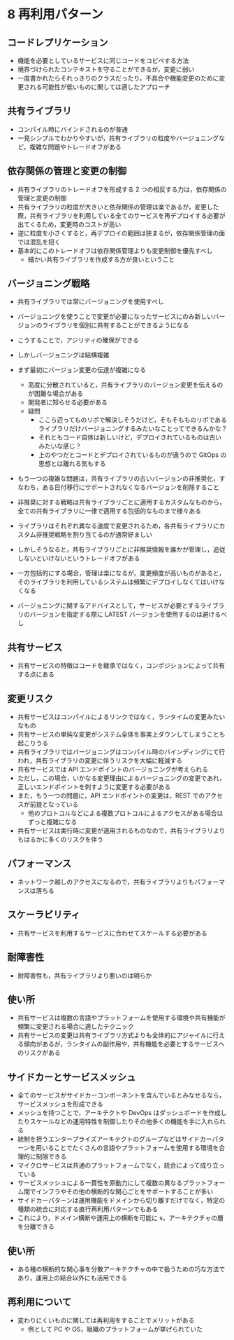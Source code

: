 # 8 再利用パターン

## コードレプリケーション

-   機能を必要としているサービスに同じコードをコピペする方法
-   境界づけられたコンテキストを守ることができるが，変更に弱い
-   一度書かれたらそれっきりのクラスだったり，不具合や機能変更のために変更される可能性が低いものに関しては適したアプローチ

## 共有ライブラリ

-   コンパイル時にバインドされるのが普通
-   一見シンプルでわかりやすいが，共有ライブラリの粒度やバージョニングなど，複雑な問題やトレードオフがある

## 依存関係の管理と変更の制御

-   共有ライブラリのトレードオフを形成する 2 つの相反する力は，依存関係の管理と変更の制御
-   共有ライブラリの粒度が大きいと依存関係の管理は楽であるが，変更した際，共有ライブラリを利用している全てのサービスを再デプロイする必要が出てくるため，変更時のコストが高い
-   逆に粒度を小さくすると，再デプロイの範囲は狭まるが，依存関係管理の面では混乱を招く
-   基本的にこのトレードオフは依存関係管理よりも変更制御を優先すべし
    -   細かい共有ライブラリを作成する方が良いということ

## バージョニング戦略

-   共有ライブラリでは常にバージョニングを使用すべし
-   バージョニングを使うことで変更が必要になったサービスにのみ新しいバージョンのライブラリを個別に共有することができるようになる
-   こうすることで，アジリティの確保ができる
-   しかしバージョニングは結構複雑
-   まず最初にバージョン変更の伝達が複雑になる

    -   高度に分散されていると，共有ライブラリのバージョン変更を伝えるのが困難な場合がある
    -   開発者に知らせる必要がある
    -   疑問
        -   ここら辺ってものリポで解決しそうだけど，そもそもものリポであるライブラリだけバージョニングするみたいなことってできるんかな？
        -   それともコード自体は新しいけど，デプロイされているものは古いみたいな感じ？
        -   上のやつだとコードとデプロイされているものが違うので GitOps の思想とは離れる気もする

-   もう一つの複雑な問題は，共有ライブラリの古いバージョンの非推奨化，すなわち，ある日付移行にサポートされなくなるバージョンを削除すること
-   非推奨に対する戦略は共有ライブラリごとに適用するカスタムなものから，全ての共有ライブラリに一律で適用する包括的なものまで様々ある
-   ライブラリはそれぞれ異なる速度で変更されるため，各共有ライブラリにカスタム非推奨戦略を割り当てるのが通常好ましい
-   しかしそうなると，共有ライブラリごとに非推奨情報を誰かが管理し，追従しないといけないというトレードオフがある
-   一方包括的にする場合，管理は楽になるが，変更頻度が高いものがあると，そのライブラリを利用しているシステムは頻繁にデプロイしなくてはいけなくなる
-   バージョニングに関するアドバイスとして，サービスが必要とするライブラリのバージョンを指定する際に LATEST バージョンを使用するのは避けるべし

## 共有サービス

-   共有サービスの特徴はコードを継承ではなく，コンポジションによって共有する点にある

## 変更リスク

-   共有サービスはコンパイルによるリンクではなく，ランタイムの変更みたいなもの
-   共有サービスの単純な変更がシステム全体を事実上ダウンしてしまうことも起こりうる
-   共有ライブラリではバージョニングはコンパイル時のバインディングにて行われ，共有ライブラリの変更に伴うリスクを大幅に軽減する
-   共有サービスでは API エンドポイントのバージョニングが考えられる
-   ただし，この場合，いかなる変更理由によるバージョニングの変更であれ，正しいエンドポイントを刺すように変更する必要がある
-   また，もう一つの問題に，API エンドポイントの変更は，REST でのアクセスが前提となっている
    -   他のプロトコルなどによる複数プロトコルによるアクセスがある場合はずっと複雑になる
-   共有サービスは実行時に変更が適用されるものなので，共有ライブラリよりもはるかに多くのリスクを伴う

## パフォーマンス

-   ネットワーク越しのアクセスになるので，共有ライブラリよりもパフォーマンスは落ちる

## スケーラビリティ

-   共有サービスを利用するサービスに合わせてスケールする必要がある

## 耐障害性

-   耐障害性も，共有ライブラリより悪いのは明らか

## 使い所

-   共有サービスは複数の言語やプラットフォームを使用する環境や共有機能が頻繁に変更される場合に適したテクニック
-   共有サービスの変更は共有ライブラリ方式よりも全体的にアジャイルに行える傾向があるが，ランタイムの副作用や，共有機能を必要とするサービスへのリスクがある

## サイドカーとサービスメッシュ

-   全てのサービスがサイドカーコンポーネントを含んでいるとみなせるなら，サービスメッシュを形成できる
-   メッシュを持つことで，アーキテクトや DevOps はダッシュボードを作成したりスケールなどの運用特性を制御したりその他多くの機能を手に入れられる
-   統制を担うエンタープライズアーキテクトのグループなどはサイドカーパターンを用いることでたくさんの言語やプラットフォームを使用する環境を合理的に制限できる
-   マイクロサービスは共通のプラットフォームでなく，統合によって成り立っている
-   サービスメッシュによる一貫性を原動力にして複数の異なるプラットフォーム間でインフラやその他の横断的な関心ごとをサポートすることが多い
-   サイドカーパターンは運用機能をドメインから切り離すだけでなく，特定の種類の統合に対応する直行再利用パターンでもある
-   これにより，ドメイン横断や運用上の横断を可能に s，アーキテクチャの層を分離できる

## 使い所

-   ある種の横断的な関心事を分散アーキテクチャの中で扱うための巧な方法であり，運用上の結合以外にも活用できる

## 再利用について

-   変わりにくいものに関しては再利用をすることでメリットがある
    -   例として PC や OS，組織のプラットフォームが挙げられていた
